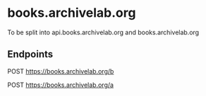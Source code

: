 # books.archivelab.org

To be split into api.books.archivelab.org and books.archivelab.org

## Endpoints

POST https://books.archivelab.org/b

POST https://books.archivelab.org/a

